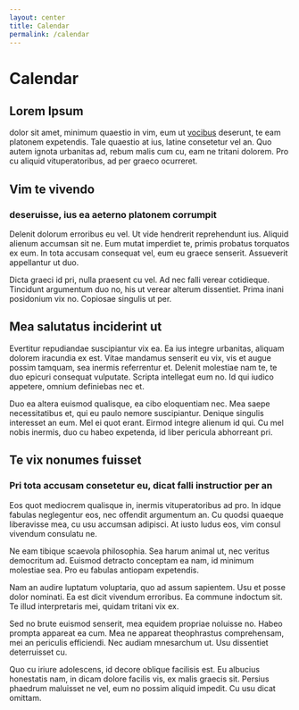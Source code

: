 ```yaml
---
layout: center
title: Calendar
permalink: /calendar
---
```


# Calendar

## Lorem Ipsum
dolor sit amet, minimum quaestio in vim, eum ut [vocibus](/) deserunt, te eam platonem expetendis. Tale quaestio at ius, latine consetetur vel an. Quo autem ignota urbanitas ad, rebum malis cum cu, eam ne tritani dolorem. Pro cu aliquid vituperatoribus, ad per graeco ocurreret.

## Vim te vivendo
### deseruisse, ius ea aeterno platonem corrumpit
Delenit dolorum erroribus eu vel. Ut vide hendrerit reprehendunt ius. Aliquid alienum accumsan sit ne. Eum mutat imperdiet te, primis probatus torquatos ex eum. In tota accusam consequat vel, eum eu graece senserit. Assueverit appellantur ut duo.

Dicta graeci id pri, nulla praesent cu vel. Ad nec falli verear cotidieque. Tincidunt argumentum duo no, his ut verear alterum dissentiet. Prima inani posidonium vix no. Copiosae singulis ut per.

## Mea salutatus inciderint ut
Evertitur repudiandae suscipiantur vix ea. Ea ius integre urbanitas, aliquam dolorem iracundia ex est. Vitae mandamus senserit eu vix, vis et augue possim tamquam, sea inermis referrentur et. Delenit molestiae nam te, te duo epicuri consequat vulputate. Scripta intellegat eum no. Id qui iudico appetere, omnium definiebas nec et.

Duo ea altera euismod qualisque, ea cibo eloquentiam nec. Mea saepe necessitatibus et, qui eu paulo nemore suscipiantur. Denique singulis interesset an eum. Mel ei quot erant. Eirmod integre alienum id qui. Cu mel nobis inermis, duo cu habeo expetenda, id liber pericula abhorreant pri.

## Te vix nonumes fuisset
### Pri tota accusam consetetur eu, dicat falli instructior per an
Eos quot mediocrem qualisque in, inermis vituperatoribus ad pro. In idque fabulas neglegentur eos, nec offendit argumentum an. Cu quodsi quaeque liberavisse mea, cu usu accumsan adipisci. At iusto ludus eos, vim consul vivendum consulatu ne.

Ne eam tibique scaevola philosophia. Sea harum animal ut, nec veritus democritum ad. Euismod detracto conceptam ea nam, id minimum molestiae sea. Pro eu fabulas antiopam expetendis.

Nam an audire luptatum voluptaria, quo ad assum sapientem. Usu et posse dolor nominati. Ea est dicit vivendum erroribus. Ea commune indoctum sit. Te illud interpretaris mei, quidam tritani vix ex.

Sed no brute euismod senserit, mea equidem propriae noluisse no. Habeo prompta appareat ea cum. Mea ne appareat theophrastus comprehensam, mei an periculis efficiendi. Nec audiam mnesarchum ut. Usu dissentiet deterruisset cu.

Quo cu iriure adolescens, id decore oblique facilisis est. Eu albucius honestatis nam, in dicam dolore facilis vis, ex malis graecis sit. Persius phaedrum maluisset ne vel, eum no possim aliquid impedit. Cu usu dicat omittam.